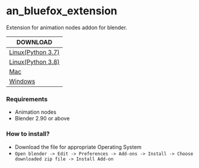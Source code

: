 # an_bluefox_extension
 Extension for animation nodes addon for blender.

| DOWNLOAD              
|----------------|
|[Linux(Python 3.7)](https://github.com/harisreedhar/an_bluefox_extension/releases/download/master-cd-build/an_bluefox_extension_v1_0_linux_py37.zip)        |
|[Linux(Python 3.8)](https://github.com/harisreedhar/an_bluefox_extension/releases/download/master-cd-build/an_bluefox_extension_v1_0_linux_py38.zip)        |
|[Mac](https://github.com/harisreedhar/an_bluefox_extension/releases/download/master-cd-build/an_bluefox_extension_v1_0_macOS_py37.zip)         |
|[Windows](https://github.com/harisreedhar/an_bluefox_extension/releases/download/master-cd-build/an_bluefox_extension_v1_0_windows_py37.zip)          |`

 ### Requirements
   - Animation nodes
   - Blender 2.90 or above
    
 ### How to install?
   - Download the file for appropriate Operating System
   - `Open blender -> Edit -> Preferences -> Add-ons -> Install -> Choose downloaded zip file -> Install Add-on`    

